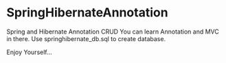 # SpringHibernateAnnotation
Spring and Hibernate Annotation CRUD
You can learn Annotation and MVC in there.
Use springhibernate_db.sql to create database.

Enjoy Yourself...
